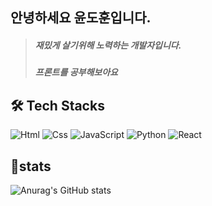 ## 안녕하세요 윤도훈입니다.

> <h5>재밌게 살기위해 노력하는 개발자입니다.</h5> <h5>프론트를 공부해보아요</h5>

<h2>🛠️ Tech Stacks</h2>
<div style=display="flex">
  <img alt="Html" src ="https://img.shields.io/badge/HTML5-E34F26.svg?&style=for-the-badge&logo=HTML5&logoColor=white"/> 
<img alt="Css" src ="https://img.shields.io/badge/CSS3-1572B6.svg?&style=for-the-badge&logo=CSS3&logoColor=white"/> 
<img alt="JavaScript" src ="https://img.shields.io/badge/JavaScriipt-F7DF1E.svg?&style=for-the-badge&logo=JavaScript&logoColor=black"/> <img alt="Python" src ="https://img.shields.io/badge/Python-3776AB.svg?&style=for-the-badge&logo=Python&logoColor=white"/> 
<img alt="React" src ="https://img.shields.io/badge/react-61DAFB.svg?&style=for-the-badge&logo=React&logoColor=white"/>
</div>


## 🏅stats

![Anurag's GitHub stats](https://github-readme-stats.vercel.app/api?username=dohun08&show_icons=true&theme=radical)

